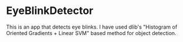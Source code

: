 # EyeBlinkDetector
This is an app that detects eye blinks. I have used dlib's "Histogram of Oriented Gradients + Linear SVM" based method for object detection.
